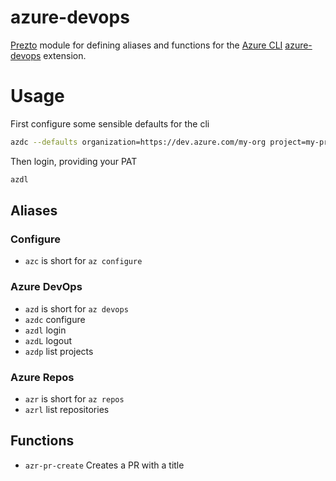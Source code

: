 azure-devops
============

[Prezto][1] module for defining aliases and functions for the [Azure CLI][2] [azure-devops][3] extension.

Usage
=====

First configure some sensible defaults for the cli

```sh
azdc --defaults organization=https://dev.azure.com/my-org project=my-project
```

Then login, providing your PAT

```sh
azdl
```

Aliases
-------

### Configure

  - `azc` is short for `az configure`

### Azure DevOps

  - `azd` is short for `az devops`
  - `azdc` configure
  - `azdl` login
  - `azdL` logout
  - `azdp` list projects

### Azure Repos

  - `azr` is short for `az repos`
  - `azrl` list repositories


Functions
---------

  - `azr-pr-create` Creates a PR with a title

[1]: https://github.com/sorin-ionescu/prezto
[2]: https://docs.microsoft.com/en-us/cli/azure
[3]: https://docs.microsoft.com/en-us/cli/azure/ext/azure-devops/
